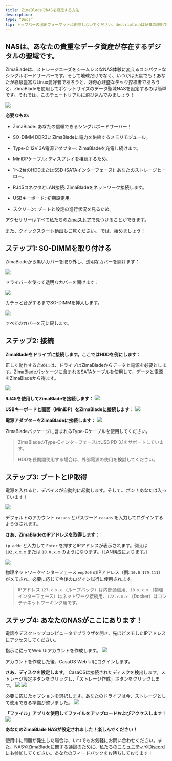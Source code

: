 ```yaml
---
title: ZimaBladeでNASを設定する方法
description:
type: “Docs”
tip: トップバーの固定フォーマットは削除しないでください。descriptionは記事の説明で、未記入の場合は内容の最初の段落が切り取られます。
---
```

NASは、あなたの貴重なデータ資産が存在するデジタルの聖域です。
--------------------------------------------------------------

ZimaBladeは、ストレージニーズをシームレスなNAS体験に変えるコンパクトなシングルボードサーバーです。そして地球だけでなく、いつかは火星でも！あなたが経験豊富なLinux愛好者であろうと、好奇心旺盛なテック探検者であろうと、ZimaBladeを使用してポケットサイズのデータ聖域NASを設定するのは簡単です。それでは、このチュートリアルに飛び込んでみましょう！

![](https://manage.icewhale.io/api/static/docs/1719988281769_copyImage.png)

**必要なもの:**

*   ZimaBlade: あなたの信頼できるシングルボードサーバー！
    
*   SO-DIMM DDR3L: ZimaBladeに電力を供給するメモリモジュール。
    
*   Type-C 12V 3A電源アダプター: ZimaBladeを充電し続けます。
    
*   MiniDPケーブル: ディスプレイを接続するため。
    
*   1〜2台のHDDまたはSSD (SATAインターフェース): あなたのストレージヒーロー。
    
*   RJ45コネクタとLAN接続: ZimaBladeをネットワーク接続します。
    
*   USBキーボード: 初期設定用。
    
*   スクリーン: ブートと設定の進行状況を見るため。
    

アクセサリーはすべて私たちの[Zimaストア](https://shop.zimaboard.com/collections/zima-accessories?utm_source=head&utm_medium=menu)で見つけることができます。

[また、クイックスタート動画もご覧ください。](https://www.youtube.com/watch?v=--G4T5aGGEM) では、始めましょう！

## ステップ1: SO-DIMMを取り付ける

ZimaBladeから黒いカバーを取り外し、透明なカバーを開けます：

![](https://manage.icewhale.io/api/static/docs/1719988660694_2.png)


ドライバーを使って透明なカバーを開けます：

![](https://manage.icewhale.io/api/static/docs/1719988685607_3.png)


カチッと音がするまでSO-DIMMを挿入します。

![](https://manage.icewhale.io/api/static/docs/1719988701892_4.png)


すべてのカバーを元に戻します。

## ステップ2: 接続

**ZimaBladeをドライブに接続します。ここではHDDを例にします：**

正しく動作するためには、ドライブはZimaBladeからデータと電源を必要とします。ZimaBladeパッケージに含まれるSATAケーブルを使用して、データと電源をZimaBladeから得ます。

![](https://manage.icewhale.io/api/static/docs/1719988728728_5.png)


**RJ45を使用してZimaBladeを接続します：**
![](https://manage.icewhale.io/api/static/docs/1719988748568_6.png)


**USBキーボードと画面（MiniDP）をZimaBladeに接続します：**
![](https://manage.icewhale.io/api/static/docs/1719988770426_7.png)


**電源アダプターをZimaBladeに接続します：**
![](https://manage.icewhale.io/api/static/docs/1719988789048_8.png)


ZimaBladeパッケージに含まれるType-Cケーブルを使用してください。

> ZimaBladeのType-CインターフェースはUSB PD 3.1をサポートしています。
> 
> HDDを長期間使用する場合は、外部電源の使用を検討してください。

## ステップ3: ブートとIP取得

電源を入れると、デバイスが自動的に起動します。そして... ボン！あなたは入っています！

![](https://manage.icewhale.io/api/static/docs/1724748313259_image.png)


デフォルトのアカウント `casaos` とパスワード `casaos` を入力してログインするよう促されます。


  

**さあ、ZimaBladeのIPアドレスを取得します：**

`ip addr` と入力して `Enter` を押すとIPアドレスが表示されます。例えば `192.x.x.x` または `10.0.x.x` のようになります。（LAN構成によります。）

![](https://manage.icewhale.io/api/static/docs/1724748361255_image.png)


物理ネットワークインターフェース `enp2s0` のIPアドレス（例: `10.0.179.111`）がメモされ、必要に応じて今後のログイン試行に使用されます。
> IPアドレス `127.x.x.x` （ループバック）は内部通信用、`10.x.x.x` （物理インターフェース）はネットワーク接続用、`172.x.x.x` （Docker）はコンテナネットワーキング用です。

## ステップ4: あなたのNASがここにあります！

電話やデスクトップコンピュータでブラウザを開き、先ほどメモしたIPアドレスにアクセスしてください。

指示に従ってWeb UIアカウントを作成します。
![](https://manage.icewhale.io/api/static/docs/1719988936857_Arc_MyleHxojSb.png)

アカウントを作成した後、CasaOS Web UIにログインします。
<br>

**さあ、ディスクを設定します。** CasaOSは接続されたディスクを検出します。ストレージ設定ボタンをクリックし、「ストレージ作成」ボタンをクリックします。
![](https://manage.icewhale.io/api/static/docs/1720065540546_image.png)
![](https://manage.icewhale.io/api/static/docs/1719988986725_Arc_Xe3iywhbjm.png)

必要に応じたオプションを選択します。あなたのドライブは今、ストレージとして使用できる準備が整いました。
![](https://manage.icewhale.io/api/static/docs/1719989035890_Arc_0Jjnl9skw3.png)

**「ファイル」アプリを使用してファイルをアップロードおよびアクセスします！**
![](https://manage.icewhale.io/api/static/docs/1719989056324_Arc_gdroRMM9ST.png)

**あなたのZimaBlade NASが設定されました！楽しんでください！**

  

使用中に問題が発生した場合は、いつでもお気軽にお問い合わせください。また、NASやZimaBladeに関する議論のために、私たちの[コミュニティ](https://community.zimaspace.com/)や[Discord](https://discord.gg/uuNfKzG5)にも参加してください。あなたのフィードバックをお待ちしております！
